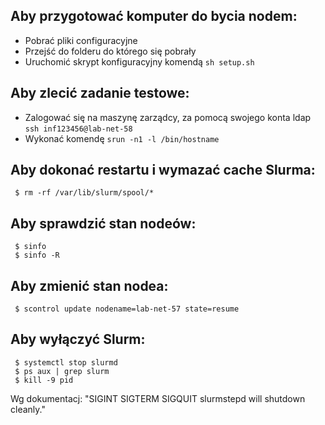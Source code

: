 
## Aby przygotować komputer do bycia nodem:
- Pobrać pliki configuracyjne
- Przejść do folderu do którego się pobrały
- Uruchomić skrypt konfiguracyjny komendą ```sh setup.sh```

## Aby zlecić zadanie testowe:
- Zalogować się na maszynę zarządcy, za pomocą swojego konta ldap ```ssh inf123456@lab-net-58```
- Wykonać komendę ```srun -n1 -l /bin/hostname```

## Aby dokonać restartu i wymazać cache Slurma:
     $ rm -rf /var/lib/slurm/spool/*

## Aby sprawdzić stan nodeów:
     $ sinfo
     $ sinfo -R

## Aby zmienić stan nodea:
     $ scontrol update nodename=lab-net-57 state=resume

## Aby wyłączyć Slurm:
     $ systemctl stop slurmd
     $ ps aux | grep slurm
     $ kill -9 pid
Wg dokumentacj: 
    "SIGINT SIGTERM SIGQUIT
    slurmstepd will shutdown cleanly." 
